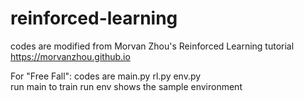# reinforced-learning

codes are modified from Morvan Zhou's Reinforced Learning tutorial https://morvanzhou.github.io

For "Free Fall":
  codes are main.py rl.py env.py   
  run main to train
  run env shows the sample environment
